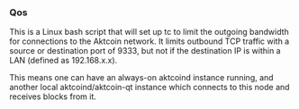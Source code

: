 ### Qos ###

This is a Linux bash script that will set up tc to limit the outgoing bandwidth for connections to the Aktcoin network. It limits outbound TCP traffic with a source or destination port of 9333, but not if the destination IP is within a LAN (defined as 192.168.x.x).

This means one can have an always-on aktcoind instance running, and another local aktcoind/aktcoin-qt instance which connects to this node and receives blocks from it.
